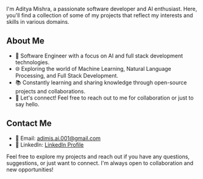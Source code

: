 I'm Aditya Mishra, a passionate software developer and AI enthusiast. Here, you'll find a collection of some of my projects that reflect my interests and skills in various domains.

## About Me

- 🚀 Software Engineer with a focus on AI and full stack development technologies.
- 🌐 Exploring the world of Machine Learning, Natural Language Processing, and Full Stack Development.
- 📚 Constantly learning and sharing knowledge through open-source projects and collaborations.
- 💬 Let's connect! Feel free to reach out to me for collaboration or just to say hello.

## Contact Me

- 📧 Email: adimis.ai.001@gmail.com
- 💼 LinkedIn: [LinkedIn Profile](https://www.linkedin.com/in/adimis-ai/)

Feel free to explore my projects and reach out if you have any questions, suggestions, or just want to connect. I'm always open to collaboration and new opportunities!
